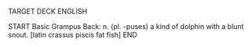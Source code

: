 TARGET DECK
ENGLISH

START
Basic
Grampus
Back: n. (pl. -puses) a kind of dolphin with a blunt snout. [latin crassus piscis fat fish]
END
